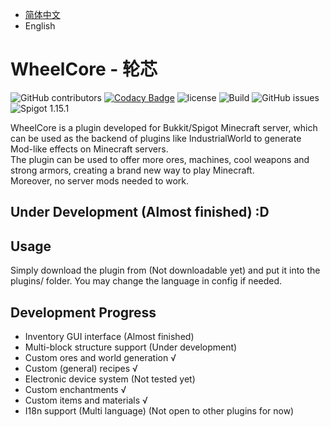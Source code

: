 * [简体中文][1]  
* English

# WheelCore - 轮芯

![GitHub contributors](https://img.shields.io/github/contributors/czm23333/IndustrialWorld)
[![Codacy Badge](https://api.codacy.com/project/badge/Grade/7ed7dc549a7e4212b193716ecced0773)](https://app.codacy.com/manual/czm23333/IndustrialWorld?utm_source=github.com&utm_medium=referral&utm_content=czm23333/IndustrialWorld&utm_campaign=Badge_Grade_Dashboard)
![license](https://img.shields.io/github/license/czm23333/IndustrialWorld)
![Build](https://github.com/czm23333/IndustrialWorld/workflows/Build/badge.svg)
![GitHub issues](https://img.shields.io/github/issues/czm23333/IndustrialWorld)
![Spigot 1.15.1](https://img.shields.io/badge/spigot-1.16.5-blue)

WheelCore is a plugin developed for Bukkit/Spigot Minecraft server, which can be used as the backend of plugins like IndustrialWorld to generate Mod-like effects on Minecraft servers.  
The plugin can be used to offer more ores, machines, cool weapons and strong armors, creating a brand new way to play Minecraft.   
Moreover, no server mods needed to work.

## Under Development (Almost finished) :D  

## Usage
Simply download the plugin from (Not downloadable yet) and put it into the plugins/ folder.
You may change the language in config if needed.

## Development Progress  
* Inventory GUI interface (Almost finished)
* Multi-block structure support (Under development)
* Custom ores and world generation √
* Custom (general) recipes √
* Electronic device system (Not tested yet)
* Custom enchantments √
* Custom items and materials √
* I18n support (Multi language) (Not open to other plugins for now)

[1]: https://github.com/czm23333/IndustrialWorld/
